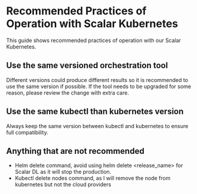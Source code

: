 # Recommended Practices of Operation with Scalar Kubernetes

This guide shows recommended practices of operation with our Scalar Kubernetes.

## Use the same versioned orchestration tool

Different versions could produce different results so it is recommended to use the same version if possible.
If the tool needs to be upgraded for some reason, please review the change with extra care.

## Use the same kubectl than kubernetes version

Always keep the same version between kubectl and kubernetes to ensure full compatibility.

## Anything that are not recommended

- Helm delete command, avoid using helm delete <release_name> for Scalar DL as it will stop the production.
- Kubectl delete nodes command, as I will remove the node from kubernetes but not the cloud providers
